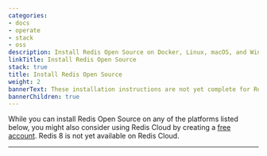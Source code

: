 ```yaml
---
categories:
- docs
- operate
- stack
- oss
description: Install Redis Open Source on Docker, Linux, macOS, and Windows (using Docker only)
linkTitle: Install Redis Open Source
stack: true
title: Install Redis Open Source
weight: 2
bannerText: These installation instructions are not yet complete for Redis 8 in Redis Open Source (Redis 8). For installation instructions prior to Redis 8, see [these pages]({{< relref "/operate/oss_and_stack/install/archive" >}}).
bannerChildren: true
---
```


While you can install Redis Open Source on any of the platforms listed below, you might also consider using Redis Cloud by creating a [free account](https://redis.com/try-free/?utm_source=redisio&utm_medium=referral&utm_campaign=2023-09-try_free&utm_content=cu-redis_cloud_users).
Redis 8 is not yet available on Redis Cloud.

<hr/>